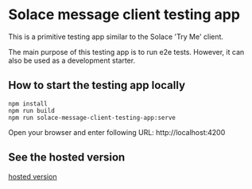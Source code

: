 # Solace message client testing app

This is a primitive testing app similar to the Solace 'Try Me' client.

The main purpose of this testing app is to run e2e tests. However, it can also be used as a development starter.

## How to start the testing app locally

```
npm install
npm run build
npm run solace-message-client-testing-app:serve
```

Open your browser and enter following URL: http://localhost:4200

## See the hosted version

[hosted version](https://solacecommunity.github.io/angular-solace-message-client)
